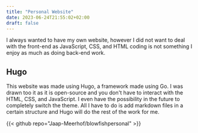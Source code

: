 ```yaml
---
title: "Personal Website"
date: 2023-06-24T21:55:02+02:00
draft: false
---
```


I always wanted to have my own website, however I did not want to deal with the front-end as JavaScript, CSS, and HTML coding is not something I enjoy as much as doing back-end work.

## Hugo

This website was made using Hugo, a framework made using Go. I was drawn too it as it is open-source and you don't have to interact with the HTML, CSS, and JavaScript. I even have the possibility in the future to completely switch the theme. All I have to do is add markdown files in a certain structure and Hugo will do the rest of the work for me.

<!-- {{< github repo="nunocoracao/blowfish" >}} -->

{{< github repo="Jaap-Meerhof/blowfishpersonal" >}}
<!-- {{< github repo="Jaap-Meerhof/blowfishpersonal" >}} -->